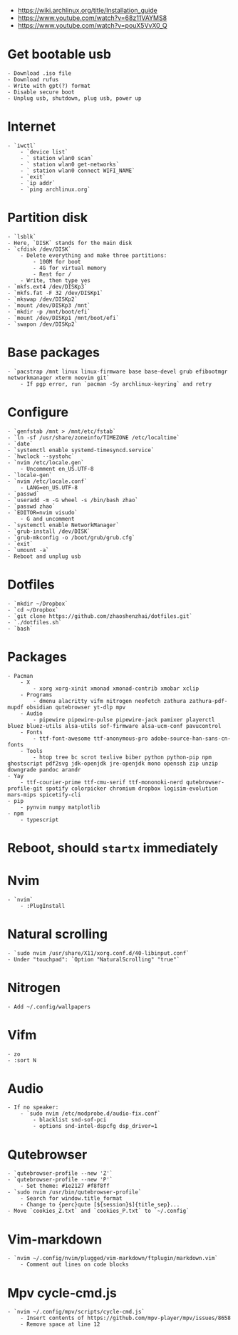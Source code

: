 - https://wiki.archlinux.org/title/Installation_guide
- https://www.youtube.com/watch?v=68z11VAYMS8
- https://www.youtube.com/watch?v=pouX5VvX0_Q

# Get bootable usb
    - Download .iso file
    - Download rufus
    - Write with gpt(?) format
    - Disable secure boot
    - Unplug usb, shutdown, plug usb, power up

# Internet
    - `iwctl`
        - `device list`
        - ` station wlan0 scan`
        - ` station wlan0 get-networks`
        - ` station wlan0 connect WIFI_NAME`
        - `exit`
        - `ip addr`
        - `ping archlinux.org`

# Partition disk
    - `lsblk`
    - Here, `DISK` stands for the main disk
    - `cfdisk /dev/DISK`
        - Delete everything and make three partitions:
            - 100M for boot
            - 4G for virtual memory
            - Rest for /
        - Write, then type yes
    - `mkfs.ext4 /dev/DISKp3`
    - `mkfs.fat -F 32 /dev/DISKp1`
    - `mkswap /dev/DISKp2`
    - `mount /dev/DISKp3 /mnt`
    - `mkdir -p /mnt/boot/efi`
    - `mount /dev/DISKp1 /mnt/boot/efi`
    - `swapon /dev/DISKp2`

# Base packages
    - `pacstrap /mnt linux linux-firmware base base-devel grub efibootmgr networkmanager xterm neovim git`
        - If pgp error, run `pacman -Sy archlinux-keyring` and retry

# Configure
    - `genfstab /mnt > /mnt/etc/fstab`
    - `ln -sf /usr/share/zoneinfo/TIMEZONE /etc/localtime`
    - `date`
    - `systemctl enable systemd-timesyncd.service`
    - `hwclock --systohc`
    - `nvim /etc/locale.gen`
        - Uncomment en_US.UTF-8
    - `locale-gen`
    - `nvim /etc/locale.conf`
        - LANG=en_US.UTF-8
    - `passwd`
    - `useradd -m -G wheel -s /bin/bash zhao`
    - `passwd zhao`
    - `EDITOR=nvim visudo`
        - G and uncomment
    - `systemctl enable NetworkManager`
    - `grub-install /dev/DISK`
    - `grub-mkconfig -o /boot/grub/grub.cfg`
    - `exit`
    - `umount -a`
    - Reboot and unplug usb

# Dotfiles
    - `mkdir ~/Dropbox`
    - `cd ~/Dropbox`
    - `git clone https://github.com/zhaoshenzhai/dotfiles.git`
    - `./dotfiles.sh`
    - `bash`

# Packages
    - Pacman
        - X
            - xorg xorg-xinit xmonad xmonad-contrib xmobar xclip
        - Programs
            - dmenu alacritty vifm nitrogen neofetch zathura zathura-pdf-mupdf obsidian qutebrowser yt-dlp mpv
        - Audio
            - pipewire pipewire-pulse pipewire-jack pamixer playerctl bluez bluez-utils alsa-utils sof-firmware alsa-ucm-conf pavucontrol
        - Fonts
            - ttf-font-awesome ttf-anonymous-pro adobe-source-han-sans-cn-fonts
        - Tools
            - htop tree bc scrot texlive biber python python-pip npm ghostscript pdf2svg jdk-openjdk jre-openjdk mono openssh zip unzip downgrade pandoc arandr
    - Yay
        - ttf-courier-prime ttf-cmu-serif ttf-mononoki-nerd qutebrowser-profile-git spotify colorpicker chromium dropbox logisim-evolution mars-mips spicetify-cli
    - pip
        - pynvim numpy matplotlib
    - npm
        - typescript

# Reboot, should `startx` immediately

# Nvim
    - `nvim`
        - :PlugInstall

# Natural scrolling
    - `sudo nvim /usr/share/X11/xorg.conf.d/40-libinput.conf`
    - Under "touchpad": `Option "NaturalScrolling" "true"`

# Nitrogen
    - Add ~/.config/wallpapers

# Vifm
    - zo
    - :sort N

# Audio
    - If no speaker:
        - `sudo nvim /etc/modprobe.d/audio-fix.conf`
            - blacklist snd-sof-pci
            - options snd-intel-dspcfg dsp_driver=1

# Qutebrowser
    - `qutebrowser-profile --new 'Z'`
    - `qutebrowser-profile --new 'P'`
        - Set theme: #1e2127 #f8f8ff
    - `sudo nvim /usr/bin/qutebrowser-profile`
        - Search for window.title_format
        - Change to {perc}qute [${session}$]{title_sep}...
    - Move `cookies_Z.txt` and `cookies_P.txt` to `~/.config`

# Vim-markdown
    - `nvim ~/.config/nvim/plugged/vim-markdown/ftplugin/markdown.vim`
        - Comment out lines on code blocks

# Mpv cycle-cmd.js
    - `nvim ~/.config/mpv/scripts/cycle-cmd.js`
        - Insert contents of https://github.com/mpv-player/mpv/issues/8658
        - Remove space at line 12

